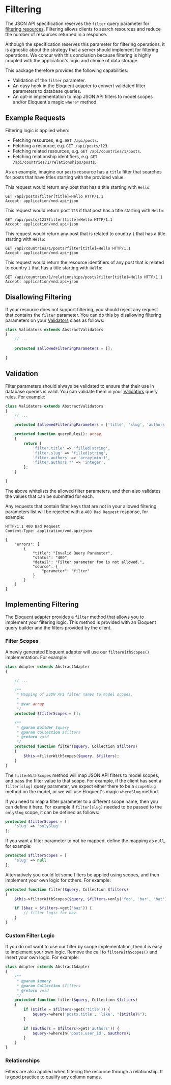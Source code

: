 # Filtering

The JSON API specification reserves the `filter` query parameter for 
[filtering resources](http://jsonapi.org/format/1.0/#fetching-filtering). 
Filtering allows clients to search resources and reduce the number of resources returned in a response.

Although the specification reserves this parameter for filtering operations, it is agnostic about the strategy
that a server should implement for filtering operations. We concur with this conclusion because filtering is
highly coupled with the application's logic and choice of data storage.

This package therefore provides the following capabilities:

- Validation of the `filter` parameter.
- An easy hook in the Eloquent adapter to convert validated filter parameters to database queries.
- An opt-in implementation to map JSON API filters to model scopes and/or Eloquent's magic `where*` method.

## Example Requests

Filtering logic is applied when:

- Fetching resources, e.g. `GET /api/posts`.
- Fetching a resource, e.g. `GET /api/posts/123`.
- Fetching related resources, e.g. `GET /api/countries/1/posts`.
- Fetching relationship identifiers, e.g. `GET /api/countries/1/relationships/posts`.

As an example, imagine our `posts` resource has a `title` filter that searches for posts that have titles
starting with the provided value.

This request would return any post that has a title starting with `Hello`:

```http
GET /api/posts?filter[title]=Hello HTTP/1.1
Accept: application/vnd.api+json
```

This request would return post `123` if that post has a title starting with `Hello`:

```http
GET /api/posts/123?filter[title]=Hello HTTP/1.1
Accept: application/vnd.api+json
```

This request would return any post that is related to country `1` that has a title starting with `Hello`:

```http
GET /api/countries/1/posts?filter[title]=Hello HTTP/1.1
Accept: application/vnd.api+json
```

This request would return the resource identifiers of any post that is related to country `1` that has
a title starting with `Hello`:

```http
GET /api/countries/1/relationships/posts?filter[title]=Hello HTTP/1.1
Accept: application/vnd.api+json
```

## Disallowing Filtering

If your resource does not support filtering, you should reject any request that contains the `filter`
parameter. You can do this by disallowing filtering parameters on your [Validators](../basics/validators.md)
class as follows:

```php
class Validators extends AbstractValidators
{
    // ...
    
    protected $allowedFilteringParameters = [];

}
```

## Validation

Filter parameters should always be validated to ensure that their use in database queries is valid. 
You can validate them in your [Validators](../basics/validators.md) query rules. For example:

```php
class Validators extends AbstractValidators
{
    // ...

    protected $allowedFilteringParameters = ['title', 'slug', 'authors'];

    protected function queryRules(): array
    {
        return [
            'filter.title' => 'filled|string',
            'filter.slug' => 'filled|string',
            'filter.authors' => 'array|min:1',
            'filter.authors.*' => 'integer',
        ];
    }

}
```

The above whitelists the allowed filter parameters, and then also validates the values that can be
submitted for each.

Any requests that contain filter keys that are not in your allowed filtering parameters list will be rejected
with a `400 Bad Request` response, for example:

```http
HTTP/1.1 400 Bad Request
Content-Type: application/vnd.api+json

{
    "errors": [
        {
            "title": "Invalid Query Parameter",
            "status": "400",
            "detail": "Filter parameter foo is not allowed.",
            "source": {
                "parameter": "filter"
            }
        }
    ]
}
```

## Implementing Filtering

The Eloquent adapter provides a `filter` method that allows you to implement your filtering logic.
This method is provided with an Eloquent query builder and the filters provided by the client.

### Filter Scopes

A newly generated Eloquent adapter will use our `filterWithScopes()` implementation. For example:

```php
class Adapter extends AbstractAdapter
{

    // ...

    /**
     * Mapping of JSON API filter names to model scopes.
     *
     * @var array
     */
    protected $filterScopes = [];

    /**
     * @param Builder $query
     * @param Collection $filters
     * @return void
     */
    protected function filter($query, Collection $filters)
    {
        $this->filterWithScopes($query, $filters);
    }
}
```

The `filterWithScopes` method will map JSON API filters to model scopes, and pass the filter value to that scope.
For example, if the client has sent a `filter[slug]` query parameter, we expect either there to be a 
`scopeSlug` method on the model, or we will use Eloquent's magic `whereSlug` method.

If you need to map a filter parameter to a different scope name, then you can define it here.
For example if `filter[slug]` needed to be passed to the `onlySlug` scope, it can be defined
as follows:

```php
protected $filterScopes = [
    'slug' => 'onlySlug'
];
```

If you want a filter parameter to not be mapped, define the mapping as `null`, for example:

```php
protected $filterScopes = [
    'slug' => null
];
```

Alternatively you could let some filters be applied using scopes, and then implement your own logic
for others. For example:

```php
protected function filter($query, Collection $filters)
{
    $this->filterWithScopes($query, $filters->only('foo', 'bar', 'bat'));

    if ($baz = $filters->get('baz')) {
        // filter logic for baz.
    }
}
```

### Custom Filter Logic

If you do not want to use our filter by scope implementation, then it is easy to implement your
own logic. Remove the call to `filterWithScopes()` and insert your own logic. For example:

```php
class Adapter extends AbstractAdapter
{
    /**
     * @param $query
     * @param Collection $filters
     * @return void
     */
    protected function filter($query, Collection $filters)
    {
        if ($title = $filters->get('title')) {
            $query->where('posts.title', 'like', "{$title}%");
        }
        
        if ($authors = $filters->get('authors')) {
            $query->whereIn('posts.user_id', $authors); 
        }
    }
}
```

### Relationships

Filters are also applied when filtering the resource through a relationship. It is good practice
to qualify any column names.
